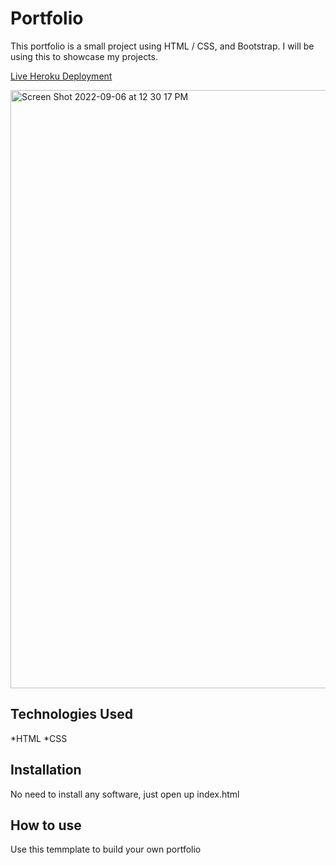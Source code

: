 # Portfolio

This portfolio is a small project using HTML / CSS, and Bootstrap. I will be using this to showcase my projects.

[Live Heroku Deployment](https://portfolio-kia.herokuapp.com/)

<img width="957" alt="Screen Shot 2022-09-06 at 12 30 17 PM" src="https://user-images.githubusercontent.com/109696333/189238475-64e47bdc-1037-48ab-afd4-fc341c16f686.png">


## Technologies Used

*HTML
*CSS

## Installation

No need to install any software, just open up index.html

## How to use

Use this temmplate to build your own portfolio
